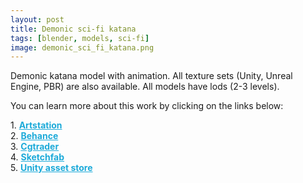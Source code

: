 ```yaml
---
layout: post 
title: Demonic sci-fi katana 
tags: [blender, models, sci-fi]
image: demonic_sci_fi_katana.png
---
```

Demonic katana model with animation.
All texture sets (Unity, Unreal Engine, PBR) are also available. 
All models have lods (2-3 levels).

<!--more-->

You can learn more about this work by clicking on the links below: <br/>

<div>
	1.
    <a href="https://www.artstation.com/artwork/w88vGg" target="_blank" style="font-weight: bold; color: #1CAAD9;">Artstation</a><br/>
	2.
	<a href="https://www.behance.net/gallery/71769839/Demonic-sci-fi-katana" target="_blank" style="font-weight: bold; color: #1CAAD9;">Behance</a><br/>	
	3.
	<a href="https://www.cgtrader.com/3d-models/military/melee/demonic-sci-fi-katana" target="_blank" style="font-weight: bold; color: #1CAAD9;">Cgtrader</a><br/>
	4.
	<a href="https://sketchfab.com/3d-models/demonic-sci-fi-katana-0381bc18ef0f45469e96dcf451733e23" target="_blank" style="font-weight: bold; color: #1CAAD9;">Sketchfab</a><br/>	
	5.
	<a href="https://assetstore.unity.com/packages/3d/characters/humanoids/demonic-sci-fi-katana-pbr-130724" target="_blank" style="font-weight: bold; color: #1CAAD9;">Unity asset store</a>
</div>